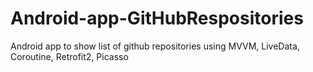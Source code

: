 # Android-app-GitHubRespositories
Android app to show list of github repositories using MVVM, LiveData, Coroutine, Retrofit2, Picasso 
